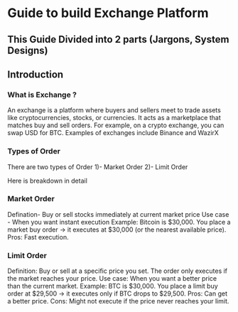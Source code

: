 # Guide to build Exchange Platform 

## This Guide Divided into 2 parts (Jargons, System Designs)

## Introduction

### What is Exchange ?
An exchange is a platform where buyers and sellers meet to trade assets like cryptocurrencies, stocks, or currencies. It acts as a marketplace that matches buy and sell orders. For example, on a crypto exchange, you can swap USD for BTC. Examples of exchanges include Binance and WazirX

### Types of Order
There are two types of Order
1)- Market Order 
2)- Limit Order

Here is breakdown in detail 

### Market Order 
Defination- Buy or sell stocks immediately at current market price 
Use case - When you want instant execution 
Example: Bitcoin is $30,000. You place a market buy order → it executes at $30,000 (or the nearest available price).
Pros: Fast execution.

### Limit Order
Definition: Buy or sell at a specific price you set. The order only executes if the market reaches your price.
Use case: When you want a better price than the current market.
Example: BTC is $30,000. You place a limit buy order at $29,500 → it executes only if BTC drops to $29,500.
Pros: Can get a better price.
Cons: Might not execute if the price never reaches your limit.





